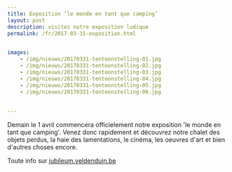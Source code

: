 ```yaml
---
title: Exposition ’le monde en tant que camping’
layout: post
description: visitez notre exposition ludique
permalink: /fr/2017-03-31-exposition.html

    
images: 
    - /img/nieuws/20170331-tentoonstelling-01.jpg
    - /img/nieuws/20170331-tentoonstelling-02.jpg
    - /img/nieuws/20170331-tentoonstelling-03.jpg
    - /img/nieuws/20170331-tentoonstelling-04.jpg
    - /img/nieuws/20170331-tentoonstelling-05.jpg
    - /img/nieuws/20170331-tentoonstelling-06.jpg
    
    
---
```


Demain le 1 avril commencera officielement notre exposition 'le monde en tant que camping'. Venez donc rapidement et découvrez notre chalet des objets perdus, la haie des lamentations, le cinéma, les oeuvres d'art et bien d'autres choses encore. 

Toute info sur [jubileum.veldenduin.be](http://www.veldenduin.be/jubileum/fr/exposition/pratique.html)
